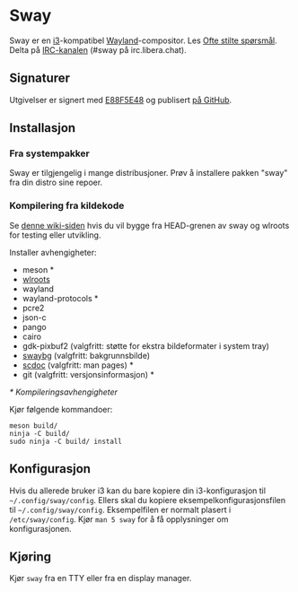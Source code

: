 # Sway

Sway er en [i3]-kompatibel [Wayland]-compositor. Les [Ofte stilte spørsmål].
Delta på [IRC-kanalen][IRC-kanal] \(#sway på irc.libera.chat).

## Signaturer

Utgivelser er signert med [E88F5E48] og publisert [på GitHub][GitHub releases].

## Installasjon

### Fra systempakker

Sway er tilgjengelig i mange distribusjoner. Prøv å installere pakken "sway"
fra din distro sine repoer.

### Kompilering fra kildekode

Se [denne wiki-siden][Oppsetting for utvikling] hvis du vil bygge fra HEAD-grenen av
sway og wlroots for testing eller utvikling.

Installer avhengigheter:

* meson \*
* [wlroots]
* wayland
* wayland-protocols \*
* pcre2
* json-c
* pango
* cairo
* gdk-pixbuf2 (valgfritt: støtte for ekstra bildeformater i system tray)
* [swaybg] (valgfritt: bakgrunnsbilde)
* [scdoc] (valgfritt: man pages) \*
* git (valgfritt: versjonsinformasjon) \*

_\* Kompileringsavhengigheter_

Kjør følgende kommandoer:

    meson build/
    ninja -C build/
    sudo ninja -C build/ install

## Konfigurasjon

Hvis du allerede bruker i3 kan du bare kopiere din i3-konfigurasjon til
`~/.config/sway/config`. Ellers skal du kopiere eksempelkonfigurasjonsfilen til
`~/.config/sway/config`. Eksempelfilen er normalt plasert i `/etc/sway/config`.
Kjør `man 5 sway` for å få opplysninger om konfigurasjonen.

## Kjøring

Kjør `sway` fra en TTY eller fra en display manager.

[i3]: https://i3wm.org/
[Wayland]: http://wayland.freedesktop.org/
[Ofte stilte spørsmål]: https://github.com/swaywm/sway/wiki
[IRC-kanal]: https://web.libera.chat/gamja/?channels=#sway
[E88F5E48]: https://keys.openpgp.org/search?q=34FF9526CFEF0E97A340E2E40FDE7BE0E88F5E48
[GitHub releases]: https://github.com/swaywm/sway/releases
[Oppsetting for utvikling]: https://github.com/swaywm/sway/wiki/Development-Setup
[wlroots]: https://gitlab.freedesktop.org/wlroots/wlroots
[swaybg]: https://github.com/swaywm/swaybg/
[scdoc]: https://git.sr.ht/~sircmpwn/scdoc
